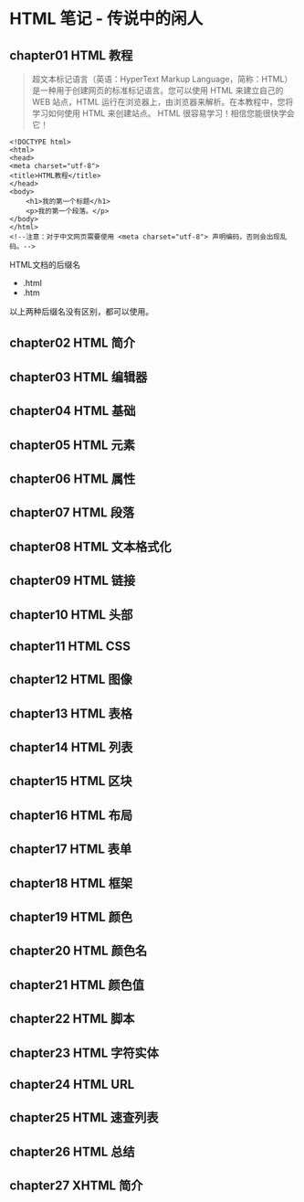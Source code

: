 # HTML 笔记 - 传说中的闲人

## chapter01 HTML 教程

> 超文本标记语言（英语：HyperText Markup Language，简称：HTML）是一种用于创建网页的标准标记语言。您可以使用 HTML 来建立自己的 WEB 站点，HTML 运行在浏览器上，由浏览器来解析。在本教程中，您将学习如何使用 HTML 来创建站点。
HTML 很容易学习！相信您能很快学会它！

```
<!DOCTYPE html>
<html>
<head>
<meta charset="utf-8">
<title>HTML教程</title>
</head>
<body>
    <h1>我的第一个标题</h1>
    <p>我的第一个段落。</p>
</body>
</html>
<!--注意：对于中文网页需要使用 <meta charset="utf-8"> 声明编码，否则会出现乱码。-->

```
HTML文档的后缀名
- .html
- .htm

以上两种后缀名没有区别，都可以使用。

## chapter02 HTML 简介


## chapter03 HTML 编辑器



## chapter04 HTML 基础



## chapter05 HTML 元素




## chapter06 HTML 属性




## chapter07 HTML 段落



## chapter08 HTML 文本格式化



## chapter09 HTML 链接


## chapter10 HTML 头部


## chapter11 HTML CSS



## chapter12 HTML 图像



## chapter13 HTML 表格



## chapter14 HTML 列表



## chapter15 HTML 区块


## chapter16 HTML 布局



## chapter17 HTML 表单



## chapter18 HTML 框架



## chapter19 HTML 颜色



## chapter20 HTML 颜色名



## chapter21 HTML 颜色值



## chapter22 HTML 脚本



## chapter23 HTML 字符实体



## chapter24 HTML URL



## chapter25 HTML 速查列表



## chapter26 HTML 总结



## chapter27 XHTML 简介
